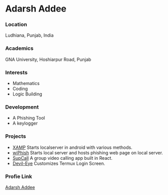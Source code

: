 # Adarsh Addee

### Location
Ludhiana, Punjab, India

### Academics
GNA University, Hoshiarpur Road, Punjab 

### Interests
 - Mathematics
 - Coding
 - Logic Building

### Development
 - A Phishing Tool
 - A keylogger

### Projects
 - [XAMP](https://github.com/adarshaddee/xamp.git) Starts localserver in android with various methods.
 - [wiPhish](https://github.com/adarshaddee/wiphish.git) Starts local server and hosts phishing web page on local server.
 - [SupCall](https://supcall.netlify.app) A group video calling app built in React.
 - [Devil-Eye](https://github.com/adarshaddee/devil-eye) Customizes Termux Login Screen.

### Profie Link
[Adarsh Addee](https://github.com/adarshaddee)
